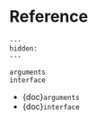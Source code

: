# Reference

```{toctree}
---
hidden:
---

arguments
interface
```

- {doc}`arguments`
- {doc}`interface`
